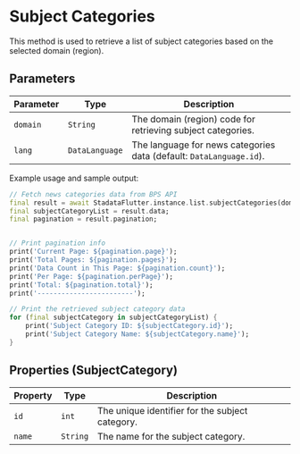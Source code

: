 # Subject Categories

This method is used to retrieve a list of subject categories based on the selected domain (region).

## Parameters

| Parameter | Type           | Description                                                         |
| --------- | -------------- | ------------------------------------------------------------------- |
| `domain`  | `String`       | The domain (region) code for retrieving subject categories.         |
| `lang`    | `DataLanguage` | The language for news categories data (default: `DataLanguage.id`). |

Example usage and sample output:

```dart
// Fetch news categories data from BPS API
final result = await StadataFlutter.instance.list.subjectCategories(domain: '7200');
final subjectCategoryList = result.data;
final pagination = result.pagination;


// Print pagination info
print('Current Page: ${pagination.page}');
print('Total Pages: ${pagination.pages}');
print('Data Count in This Page: ${pagination.count}');
print('Per Page: ${pagination.perPage}');
print('Total: ${pagination.total}');
print('------------------------');

// Print the retrieved subject category data
for (final subjectCategory in subjectCategoryList) {
    print('Subject Category ID: ${subjectCategory.id}');
    print('Subject Category Name: ${subjectCategory.name}');
}
```

## Properties (SubjectCategory)

| Property | Type     | Description                                     |
| -------- | -------- | ----------------------------------------------- |
| `id`     | `int`    | The unique identifier for the subject category. |
| `name`   | `String` | The name for the subject category.              |
